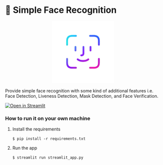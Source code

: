# 🤳 Simple Face Recognition

<p align="center"><img src="assets/placeholder/logo.jpg" width="200"></p>

Provide simple face recognition with some kind of additional features i.e. Face Detection, Liveness Detection, Mask Detection, and Face Verification.

[![Open in Streamlit](https://static.streamlit.io/badges/streamlit_badge_black_white.svg)](https://blank-app-template.streamlit.app/)

### How to run it on your own machine

1. Install the requirements

   ```
   $ pip install -r requirements.txt
   ```

2. Run the app

   ```
   $ streamlit run streamlit_app.py
   ```
